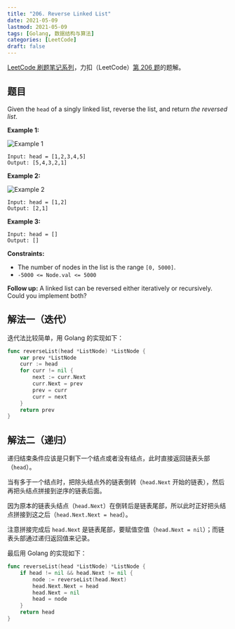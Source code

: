 ```yaml
---
title: "206. Reverse Linked List"
date: 2021-05-09
lastmod: 2021-05-09
tags: [Golang, 数据结构与算法]
categories: [LeetCode]
draft: false
---
```


[LeetCode 刷题笔记系列](/posts/leetcode/leetcode)，力扣（LeetCode）[第 206 题](https://leetcode-cn.com/problems/reverse-linked-lists)的题解。

<!--more-->

## 题目

Given the `head` of a singly linked list, reverse the list, and return _the reversed list_.

**Example 1:**

![Example 1](/images/leetcode/daily/206-reverse-linked-list/rev1ex1.jpg)

```text
Input: head = [1,2,3,4,5]
Output: [5,4,3,2,1]
```

**Example 2:**

![Example 2](/images/leetcode/daily/206-reverse-linked-list/rev1ex2.jpg)

```text
Input: head = [1,2]
Output: [2,1]
```

**Example 3:**

```text
Input: head = []
Output: []
```

**Constraints:**

- The number of nodes in the list is the range `[0, 5000]`.
- `-5000 <= Node.val <= 5000`

**Follow up:** A linked list can be reversed either iteratively or recursively. Could you implement both?

## 解法一（迭代）

迭代法比较简单，用 Golang 的实现如下：

```go
func reverseList(head *ListNode) *ListNode {
    var prev *ListNode
    curr := head
    for curr != nil {
        next := curr.Next
        curr.Next = prev
        prev = curr
        curr = next
    }
    return prev
}
```

## 解法二（递归）

递归结束条件应该是只剩下一个结点或者没有结点，此时直接返回链表头部（`head`）。

当有多于一个结点时，把除头结点外的链表倒转（`head.Next` 开始的链表），然后再把头结点拼接到逆序的链表后面。

因为原本的链表头结点（`head.Next`）在倒转后是链表尾部，所以此时正好把头结点拼接到这之后（`head.Next.Next = head`）。

注意拼接完成后 `head.Next` 是链表尾部，要赋值空值（`head.Next = nil`）；而链表头部通过递归返回值来记录。

最后用 Golang 的实现如下：

```go
func reverseList(head *ListNode) *ListNode {
    if head != nil && head.Next != nil {
        node := reverseList(head.Next)
        head.Next.Next = head
        head.Next = nil
        head = node
    }
    return head
}
```
